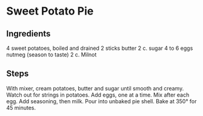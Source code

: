 # Sweet Potato Pie
## Ingredients
4 sweet potatoes, boiled and drained
2 sticks butter
2 c. sugar
4 to 6 eggs
nutmeg (season to taste)
2 c. Milnot

## Steps
With mixer, cream potatoes, butter and sugar until smooth and creamy.
Watch out for strings in potatoes.
Add eggs, one at a time.
Mix after each egg.
Add seasoning, then milk.
Pour into unbaked pie shell.
Bake at 350° for 45 minutes.

